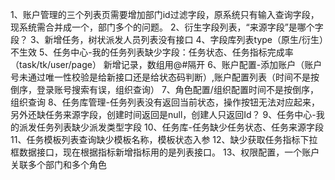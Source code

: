 1、账户管理的三个列表页需要增加部门id过滤字段，原系统只有输入查询字段，现系统需合并成一个，部门多个的问题。
2、衍生字段列表，“来源字段”是哪个字段？
3、新增任务，树状派发人员列表没有接口
4、字段库列表type（原生/衍生）不生效
5、任务中心-我的任务列表缺少字段：任务状态、任务指标完成率（task/tk/user/page）
新增记录，数组用@#隔开
6、账户配置-添加账户（账户号未通过唯一性校验是给新接口还是给状态码判断）,账户配置列表（时间不是按倒序，登录账号搜索有误，组织查询）
7、角色配置/组织配置时间不是按倒序，组织查询
8、任务库管理-任务列表没有返回当前状态，操作按钮无法对应起来，另外还缺任务来源字段，创建时间返回是null，创建人只返回Id？
9、任务中心-我的派发任务列表缺少派发类型字段
10、任务库-任务缺少任务状态、任务来源字段
11、任务模板列表查询缺少模板名称，模板状态入参
12、缺少获取任务指标下拉框数据接口，现在根据指标新增指标用的是列表接口。
13、权限配置，一个账户关联多个部门和多个角色
